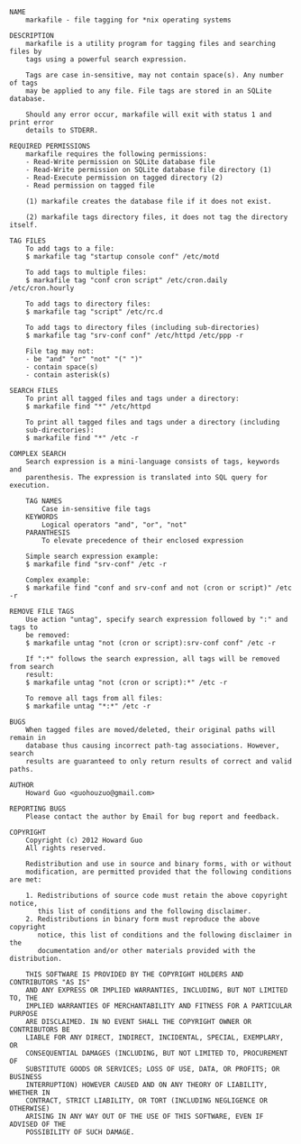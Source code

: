     NAME
        markafile - file tagging for *nix operating systems

    DESCRIPTION
        markafile is a utility program for tagging files and searching files by
        tags using a powerful search expression.

        Tags are case in-sensitive, may not contain space(s). Any number of tags
        may be applied to any file. File tags are stored in an SQLite database.

        Should any error occur, markafile will exit with status 1 and print error
        details to STDERR.

    REQUIRED PERMISSIONS
        markafile requires the following permissions:
        - Read-Write permission on SQLite database file
        - Read-Write permission on SQLite database file directory (1)
        - Read-Execute permission on tagged directory (2)
        - Read permission on tagged file

        (1) markafile creates the database file if it does not exist.

        (2) markafile tags directory files, it does not tag the directory itself.

    TAG FILES
        To add tags to a file:
        $ markafile tag "startup console conf" /etc/motd

        To add tags to multiple files:
        $ markafile tag "conf cron script" /etc/cron.daily /etc/cron.hourly

        To add tags to directory files:
        $ markafile tag "script" /etc/rc.d

        To add tags to directory files (including sub-directories)
        $ markafile tag "srv-conf conf" /etc/httpd /etc/ppp -r

        File tag may not:
        - be "and" "or" "not" "(" ")"
        - contain space(s)
        - contain asterisk(s)

    SEARCH FILES
        To print all tagged files and tags under a directory:
        $ markafile find "*" /etc/httpd

        To print all tagged files and tags under a directory (including
        sub-directories):
        $ markafile find "*" /etc -r

    COMPLEX SEARCH
        Search expression is a mini-language consists of tags, keywords and
        parenthesis. The expression is translated into SQL query for execution.

        TAG NAMES
            Case in-sensitive file tags
        KEYWORDS
            Logical operators "and", "or", "not"
        PARANTHESIS
            To elevate precedence of their enclosed expression

        Simple search expression example:
        $ markafile find "srv-conf" /etc -r

        Complex example:
        $ markafile find "conf and srv-conf and not (cron or script)" /etc -r

    REMOVE FILE TAGS
        Use action "untag", specify search expression followed by ":" and tags to
        be removed:
        $ markafile untag "not (cron or script):srv-conf conf" /etc -r

        If ":*" follows the search expression, all tags will be removed from search
        result:
        $ markafile untag "not (cron or script):*" /etc -r

        To remove all tags from all files:
        $ markafile untag "*:*" /etc -r

    BUGS
        When tagged files are moved/deleted, their original paths will remain in
        database thus causing incorrect path-tag associations. However, search
        results are guaranteed to only return results of correct and valid paths.

    AUTHOR
        Howard Guo <guohouzuo@gmail.com>

    REPORTING BUGS
        Please contact the author by Email for bug report and feedback.

    COPYRIGHT
        Copyright (c) 2012 Howard Guo
        All rights reserved.

        Redistribution and use in source and binary forms, with or without
        modification, are permitted provided that the following conditions are met:

        1. Redistributions of source code must retain the above copyright notice,
           this list of conditions and the following disclaimer.
        2. Redistributions in binary form must reproduce the above copyright
           notice, this list of conditions and the following disclaimer in the
           documentation and/or other materials provided with the distribution.

        THIS SOFTWARE IS PROVIDED BY THE COPYRIGHT HOLDERS AND CONTRIBUTORS "AS IS"
        AND ANY EXPRESS OR IMPLIED WARRANTIES, INCLUDING, BUT NOT LIMITED TO, THE
        IMPLIED WARRANTIES OF MERCHANTABILITY AND FITNESS FOR A PARTICULAR PURPOSE
        ARE DISCLAIMED. IN NO EVENT SHALL THE COPYRIGHT OWNER OR CONTRIBUTORS BE
        LIABLE FOR ANY DIRECT, INDIRECT, INCIDENTAL, SPECIAL, EXEMPLARY, OR
        CONSEQUENTIAL DAMAGES (INCLUDING, BUT NOT LIMITED TO, PROCUREMENT OF
        SUBSTITUTE GOODS OR SERVICES; LOSS OF USE, DATA, OR PROFITS; OR BUSINESS
        INTERRUPTION) HOWEVER CAUSED AND ON ANY THEORY OF LIABILITY, WHETHER IN
        CONTRACT, STRICT LIABILITY, OR TORT (INCLUDING NEGLIGENCE OR OTHERWISE)
        ARISING IN ANY WAY OUT OF THE USE OF THIS SOFTWARE, EVEN IF ADVISED OF THE
        POSSIBILITY OF SUCH DAMAGE.
